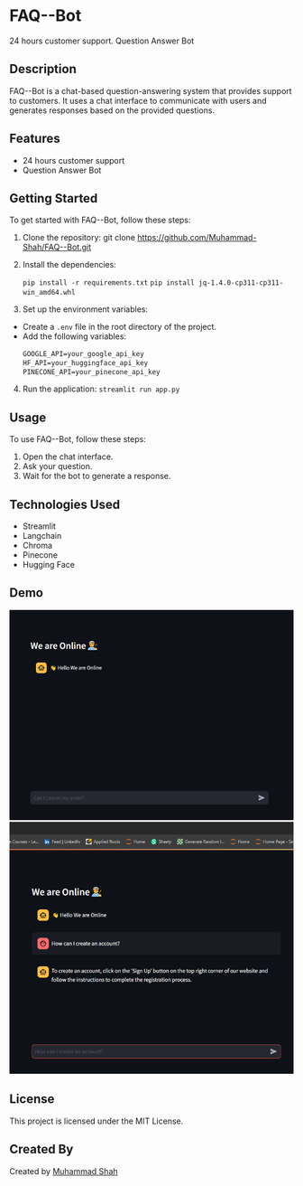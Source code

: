 # FAQ--Bot

24 hours customer support. Question Answer Bot

## Description

FAQ--Bot is a chat-based question-answering system that provides support to customers. It uses a chat interface to communicate with users and generates responses based on the provided questions.

## Features

- 24 hours customer support
- Question Answer Bot

## Getting Started

To get started with FAQ--Bot, follow these steps:

1. Clone the repository:
   git clone https://github.com/Muhammad-Shah/FAQ--Bot.git
2. Install the dependencies:

   `pip install -r requirements.txt`
   `pip install jq-1.4.0-cp311-cp311-win_amd64.whl`

3. Set up the environment variables:

- Create a `.env` file in the root directory of the project.
- Add the following variables:
  ```
  GOOGLE_API=your_google_api_key
  HF_API=your_huggingface_api_key
  PINECONE_API=your_pinecone_api_key
  ```

4. Run the application:
   `streamlit run app.py`

## Usage

To use FAQ--Bot, follow these steps:

1. Open the chat interface.
2. Ask your question.
3. Wait for the bot to generate a response.

## Technologies Used

- Streamlit
- Langchain
- Chroma
- Pinecone
- Hugging Face

## Demo

<img src='images/1.png'>
<img src='images/2.png'>

## License

This project is licensed under the MIT License.

## Created By

Created by [Muhammad Shah](https://github.com/Muhammad-Shah)

